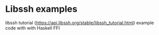 Libssh examples
=====

libssh tutorial (https://api.libssh.org/stable/libssh_tutorial.html) example code with with Haskell FFI
